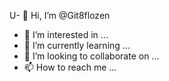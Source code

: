 U- 👋 Hi, I’m @Git8flozen
- 👀 I’m interested in ...
- 🌱 I’m currently learning ...
- 💞️ I’m looking to collaborate on ...
- 📫 How to reach me ...

<!---
Git8flozen/Sadap-Wa.git is a ✨ special ✨ repository because its `README.md` (this file) appears on your GitHub profile.
You can click the Preview link to take a look at your changes.
--->
